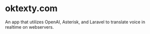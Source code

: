 # oktexty.com
An app that utilizes OpenAI, Asterisk, and Laravel to translate voice in realtime on webservers. 
